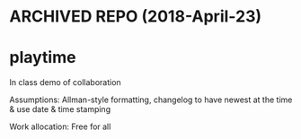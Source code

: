# ARCHIVED REPO (2018-April-23)

# playtime

In class demo of collaboration

Assumptions: Allman-style formatting, changelog to have newest at the time & use date & time stamping

Work allocation:
Free for all
